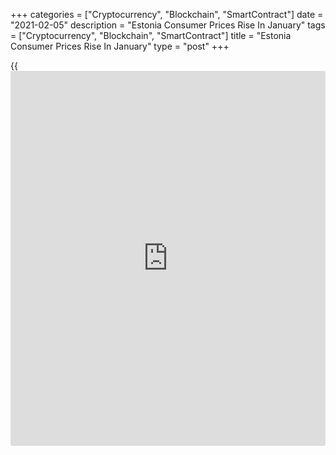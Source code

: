 +++
categories = ["Cryptocurrency", "Blockchain", "SmartContract"]
date = "2021-02-05"
description = "Estonia Consumer Prices Rise In January"
tags = ["Cryptocurrency", "Blockchain", "SmartContract"]
title = "Estonia Consumer Prices Rise In January"
type = "post"
+++

{{<iframe id="large-banner" src="https://www.bounty.group/#slide=25.0" width="100%" height="600" scrolling="no" style="border: 0px solid rgb(216, 221, 230); border-radius: 3px;">}}

Estonia's consumer prices rose in January, data from Statistics Estonia
showed on Friday.

The consumer price index rose 0.2 percent year-on-year in January.

Compared to the previous year, the consumer price index was affected the
most by the decline in prices of motor fuel. Diesel fuel prices declined
20.6 percent and petrol prices fell 9.2 percent.

"Among housing expenditures, electricity that reached homes became 20.9%
more expensive, while rents fell by 8.7 percent," Viktoria Trasanov,
leading analyst at Statistics Estonia, said.

Health cost increased 3.4 percent annually in January and those of
housing rose 2.6 percent.

Prices for housing goods and alcoholic beverages and tobacco grew 1.6
percent, each.

On a monthly basis, consumer prices rose 0.7 percent in January.

For comments and feedback [contact](https://www.playgroundfx.com/contact/): editorial@rtt[news](https://www.letsplayfx.com/blog/forex-news-website/).com

[Economic News][1]

 **What parts of the world are seeing the best (and worst) economic
performances lately? Click[here][2] to check out our [Econ Scorecard][2]
and find out! See up-to-the-moment [ranking](https://www.playgroundfx.com/blog/crypto-exchange-ranking/)s for the best and worst
performers in [GDP][3], [unemployment rate][4], [inflation][2] and much
more.**

   1. www.rtt[news](https://www.letsplayfx.com/blog/forex-news-website/).com/Content/EconomicNews.aspx
   2. www.rtt[news](https://www.letsplayfx.com/blog/forex-news-website/).com/economic-scorecard/world-rank/CPI/highest-performance.aspx
   3. www.rtt[news](https://www.letsplayfx.com/blog/forex-news-website/).com/economic-scorecard/world-rank/GDP/highest-performance.aspx
   4. www.rtt[news](https://www.letsplayfx.com/blog/forex-news-website/).com/economic-scorecard/world-rank/unemployment-rate/lowest-performance.aspx